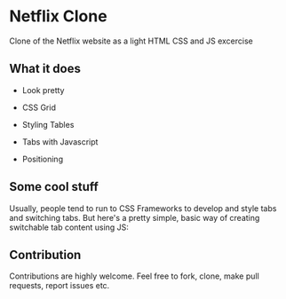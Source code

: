 # Netflix Clone

Clone of the Netflix website as a light HTML CSS and JS excercise

## What it does

- Look pretty


- CSS Grid
- Styling Tables
- Tabs with Javascript
- Positioning

## Some cool stuff

Usually, people tend to run to CSS Frameworks to develop and style tabs and switching tabs. But here's a pretty simple, basic way of creating switchable tab content using  JS:





## Contribution

Contributions are highly welcome. Feel free to fork, clone, make pull requests, report issues etc.
